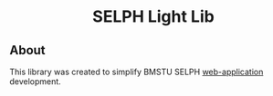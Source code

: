 <h1 align="center">SELPH Light Lib</h1>

<h2>About</h2>
<p>
    This library was created to simplify BMSTU SELPH <a href="https://github.com/Azazel-h/Interference_Simulation_System">web-application</a> development.
</p>
